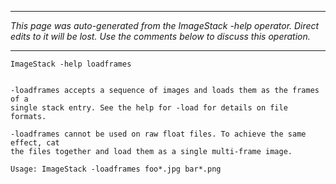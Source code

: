 
---

_This page was auto-generated from the ImageStack -help operator. Direct edits to it will be lost. Use the comments below to discuss this operation._

---

```
ImageStack -help loadframes


-loadframes accepts a sequence of images and loads them as the frames of a
single stack entry. See the help for -load for details on file formats.

-loadframes cannot be used on raw float files. To achieve the same effect, cat
the files together and load them as a single multi-frame image.

Usage: ImageStack -loadframes foo*.jpg bar*.png

```